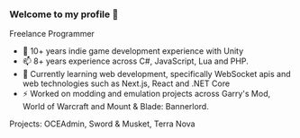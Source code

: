 ### Welcome to my profile 👋

Freelance Programmer

- 💬 10+ years indie game development experience with Unity
- 📫 8+ years experience across C#, JavaScript, Lua and PHP.
- 🌱 Currently learning web development, specifically WebSocket apis and web technologies such as Next.js, React and .NET Core
- ⚡ Worked on modding and emulation projects across Garry's Mod, World of Warcraft and Mount & Blade: Bannerlord.

Projects: OCEAdmin, Sword & Musket, Terra Nova
